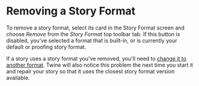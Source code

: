 # Removing a Story Format

To remove a story format, select its card in the Story Format screen and choose
_Remove_ from the _Story Format_ top toolbar tab. If this button is disabled,
you've selected a format that is built-in, or is currently your default or
proofing story format.

If a story uses a story format you've removed, you'll need to [change it to
another format](../editing-stories/changing-story-format.md). Twine will also
notice this problem the next time you start it and repair your story so that it
uses the closest story format version available.

